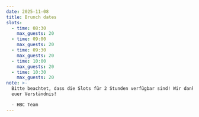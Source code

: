 ```yaml
---
date: 2025-11-08
title: Brunch dates
slots:
  - time: 08:30
    max_guests: 20
  - time: 09:00
    max_guests: 20
  - time: 09:30
    max_guests: 20
  - time: 10:00
    max_guests: 20
  - time: 10:30
    max_guests: 20
note: >-
  Bitte beachtet, dass die Slots für 2 Stunden verfügbar sind! Wir danken für
  euer Verständnis!

  - HBC Team
---
```

